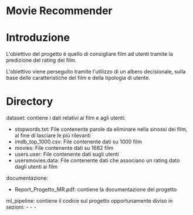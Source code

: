 # Movie Recommender

# Introduzione

L'obiettivo del progetto è quello di consigliare film ad utenti tramite la predizione del rating dei film.

L'obiettivo viene perseguito tramite l'utilizzo di un albero decisionale, sulla base delle caratteristiche del film e della tipologia di utente.

# Directory

dataset: contiene i dati relativi ai film e agli utenti:
 - stopwords.txt: File contenente parole da eliminare nella sinossi dei film, al fine di lasciare le più rilevanti
 - imdb_top_1000.csv: File contenente dati su 1000 film
 - movies: File contenente dati su 1682 film
 - users.user: File contenente dati sugli utenti
 - usersmovies.data: File contenente dati che associano un rating dato dagli utenti ai film

documentazione:
 - Report_Progetto_MR.pdf: contiene la documentazione del progetto

ml_pipeline: contiene il codice sul progetto opportunamente diviso in sezioni:
          -
          -
          -
